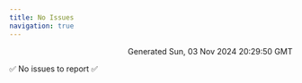 ```yaml
---
title: No Issues
navigation: true
---
```


<p style="text-align:right;color:#cccs">
Generated Sun, 03 Nov 2024 20:29:50 GMT
</p>
<p>✅ No issues to report ✅</p>



